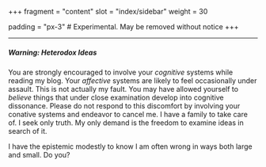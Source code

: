 +++
fragment = "content"
slot = "index/sidebar"
weight = 30

padding = "px-3" # Experimental. May be removed without notice
+++

---

##### Warning: Heterodox Ideas
<span class="small-sans">

You are strongly encouraged to involve your *cognitive* systems while reading my blog. Your *affective* systems are likely to feel occasionally under assault. This is not actually my fault. You may have allowed yourself to *believe* things that under close examination develop into cognitive dissonance. Please do not respond to this discomfort by involving your conative systems and endeavor to cancel me. I have a family to take care of. I seek only truth. My only demand is the freedom to examine ideas in search of it.

I have the epistemic modestly to know I am often wrong in ways both large and small. Do you?
</span>
